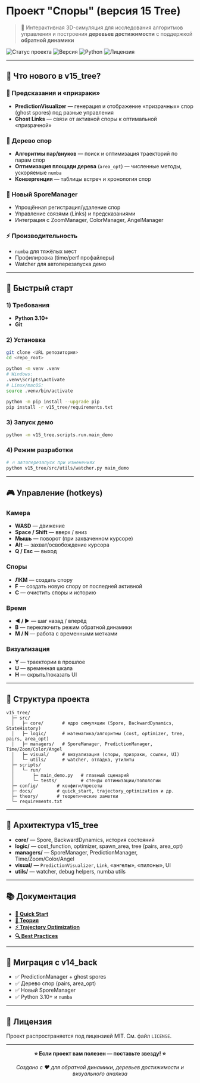 # Проект "Споры" (версия 15 Tree)

> 🌱 Интерактивная 3D-симуляция для исследования алгоритмов управления и построения **деревьев достижимости** с поддержкой **обратной динамики**

![Статус проекта](https://img.shields.io/badge/status-development-yellow)
![Версия](https://img.shields.io/badge/version-v15_tree-blue)
![Python](https://img.shields.io/badge/python-3.10%2B-blue)
![Лицензия](https://img.shields.io/badge/license-MIT-green)

---

## 🎯 Что нового в v15_tree?

### 👻 Предсказания и «призраки»
- **PredictionVisualizer** — генерация и отображение «призрачных» спор (ghost spores) под разные управления  
- **Ghost Links** — связи от активной споры к оптимальной «призрачной»  

### 🌳 Дерево спор
- **Алгоритмы пар/внуков** — поиск и оптимизация траекторий по парам спор  
- **Оптимизация площади дерева** (`area_opt`) — численные методы, ускоряемые `numba`  
- **Конвергенция** — таблицы встреч и хронология спор  

### 🧬 Новый SporeManager
- Упрощённая регистрация/удаление спор  
- Управление связями (Links) и предсказаниями  
- Интеграция с ZoomManager, ColorManager, AngelManager  

### ⚡ Производительность
- `numba` для тяжёлых мест  
- Профилировка (time/perf профайлеры)  
- Watcher для автоперезапуска демо  

---

## 🚀 Быстрый старт

### 1) Требования
- **Python 3.10+**
- **Git**

### 2) Установка
```bash
git clone <URL репозитория>
cd <repo_root>

python -m venv .venv
# Windows:
.venv\Scripts\activate
# Linux/macOS:
source .venv/bin/activate

python -m pip install --upgrade pip
pip install -r v15_tree/requirements.txt
```

### 3) Запуск демо

```bash
python -m v15_tree.scripts.run.main_demo
```

### 4) Режим разработки

```bash
# 🔥 автоперезапуск при изменениях
python v15_tree/src/utils/watcher.py main_demo
```

---

## 🎮 Управление (hotkeys)

### Камера

* **WASD** — движение
* **Space / Shift** — вверх / вниз
* **Мышь** — поворот (при захваченном курсоре)
* **Alt** — захват/освобождение курсора
* **Q / Esc** — выход

### Споры

* **ЛКМ** — создать спору
* **F** — создать новую спору от последней активной
* **C** — очистить споры и историю

### Время

* **◀️ / ▶️** — шаг назад / вперёд
* **B** — переключить режим обратной динамики
* **M / N** — работа с временными метками

### Визуализация

* **Y** — траектории в прошлое
* **U** — временная шкала
* **H** — скрыть/показать UI

---

## 📁 Структура проекта

```
v15_tree/
  ├─ src/
  │   ├─ core/       # ядро симуляции (Spore, BackwardDynamics, StateHistory)
  │   ├─ logic/      # математика/алгоритмы (cost, optimizer, tree, pairs, area_opt)
  │   ├─ managers/   # SporeManager, PredictionManager, Time/Zoom/Color/Angel
  │   ├─ visual/     # визуализация (споры, призраки, ссылки, UI)
  │   └─ utils/      # watcher, отладка, утилиты
  ├─ scripts/
  │   └─ run/
  │       ├─ main_demo.py   # главный сценарий
  │       └─ tests/         # стенды оптимизации/топологии
  ├─ config/       # конфиги/пресеты
  ├─ docs/         # quick_start, trajectory_optimization и др.
  ├─ theory/       # теоретические заметки
  └─ requirements.txt
```

---

## 🧠 Архитектура v15\_tree

* **core/** — Spore, BackwardDynamics, история состояний
* **logic/** — cost\_function, optimizer, spawn\_area, tree (pairs, area\_opt)
* **managers/** — SporeManager, PredictionManager, Time/Zoom/Color/Angel
* **visual/** — `PredictionVisualizer`, `Link`, «ангелы», «пилоны», UI
* **utils/** — watcher, debug helpers, numba utils

---

## 📚 Документация

* **[🚀 Quick Start](v15_tree/docs/quick_start.md)**
* **[📐 Теория](v15_tree/theory/README.md)**
* **[⚡ Trajectory Optimization](v15_tree/docs/trajectory_optimization.md)**
* **[🔍 Best Practices](v15_tree/docs/best_practices.md)**

---

## 🔄 Миграция с v14\_back

* ✅ PredictionManager + ghost spores
* ✅ Дерево спор (pairs, area\_opt)
* ✅ Новый SporeManager
* ✅ Python 3.10+ и `numba`

---

## 📄 Лицензия

Проект распространяется под лицензией MIT. См. файл `LICENSE`.

---

<div align="center">

**⭐ Если проект вам полезен — поставьте звезду! ⭐**

*Создано с ❤️ для обратной динамики, деревьев достижимости и визуального анализа*

</div>
